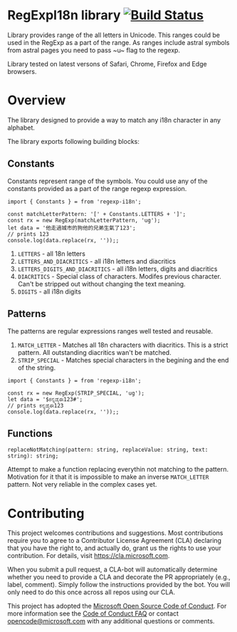 # RegExpI18n library [![Build Status](https://travis-ci.org/Microsoft/regexp-i18n.svg?branch=master)](https://travis-ci.org/Microsoft/regexp-i18n)
Library provides range of the all letters in Unicode.
This ranges could be used in the RegExp as a part of the range. As ranges include astral symbols from astral pages you need to pass ~u~ flag to the regexp.

Library tested on latest versons of Safari, Chrome, Firefox and Edge browsers.

# Overview
The library designed to provide a way to match any i18n character in any alphabet.

The library exports following building blocks:
## Constants
Constants represent range of the symbols. You could use any of the constants provided as a part of the range regexp expression.

```
import { Constants } = from 'regexp-i18n';

const matchLetterPattern: '[' + Constants.LETTERS + ']';
const rx = new RegExp(matchLetterPattern, 'ug');
let data = '他走過城市的狗他的兄弟生氣了123';
// prints 123
console.log(data.replace(rx, ''));;

```
1. `LETTERS` - all 18n letters
1. `LETTERS_AND_DIACRITICS` - all i18n letters and diacritics
1. `LETTERS_DIGITS_AND_DIACRITICS` - all i18n letters, digits and diacritics
1. `DIACRITICS` - Special class of characters. Modifes previous character. Can't be stripped out without changing the text meaning.
1. `DIGITS` - all i18n digits

## Patterns
The patterns are regular expressions ranges well tested and reusable.
1. `MATCH_LETTER` - Matches all 18n characters with diacritics. This is a strict pattern. All outstanding diacritics wan't be matched.
1. `STRIP_SPECIAL` - Matches special characters in the begining and the end of the string. 


```
import { Constants } = from 'regexp-i18n';

const rx = new RegExp(STRIP_SPECIAL, 'ug');
let data = '$ಕನ್ನಡೈಈ123#';
// prints ಕನ್ನಡೈಈ123
console.log(data.replace(rx, ''));;

```

## Functions

`replaceNotMatching(pattern: string, replaceValue: string, text: string): string;`

Attempt to make a function replacing everythin not matching to the pattern.
Motivation for it that it is impossible to make an inverse `MATCH_LETTER` pattern.
Not very reliable in the complex cases yet.

# Contributing

This project welcomes contributions and suggestions.  Most contributions require you to agree to a
Contributor License Agreement (CLA) declaring that you have the right to, and actually do, grant us
the rights to use your contribution. For details, visit https://cla.microsoft.com.

When you submit a pull request, a CLA-bot will automatically determine whether you need to provide
a CLA and decorate the PR appropriately (e.g., label, comment). Simply follow the instructions
provided by the bot. You will only need to do this once across all repos using our CLA.

This project has adopted the [Microsoft Open Source Code of Conduct](https://opensource.microsoft.com/codeofconduct/).
For more information see the [Code of Conduct FAQ](https://opensource.microsoft.com/codeofconduct/faq/) or
contact [opencode@microsoft.com](mailto:opencode@microsoft.com) with any additional questions or comments.
